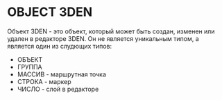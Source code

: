# OBJECT 3DEN
Объект 3DEN - это объект, который может быть создан, изменен или удален в редакторе 3DEN. Он не является уникальным типом, а является один из слудющих типов:
* ОБЪЕКТ
* ГРУППА
* МАССИВ - маршрутная точка
* СТРОКА - маркер
* ЧИСЛО - слой в редакторе